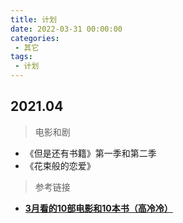```yaml
---
title: 计划
date: 2022-03-31 00:00:00
categories:
 - 其它
tags:
 - 计划
---
```


## 2021.04

> 电影和剧

- 《但是还有书籍》第一季和第二季
- 《花束般的恋爱》

> 参考链接

- [**3月看的10部电影和10本书（高冷冷）**](https://github.com/mqyqingfeng/Blog/issues/270)

